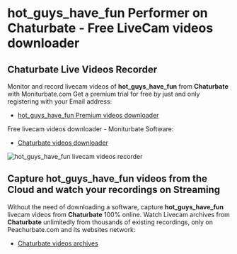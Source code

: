 # hot_guys_have_fun Performer on Chaturbate - Free LiveCam videos downloader

## Chaturbate Live Videos Recorder

Monitor and record livecam videos of **hot_guys_have_fun** from **Chaturbate** with Moniturbate.com
Get a premium trial for free by just and only registering with your Email address:
* [hot_guys_have_fun Premium videos downloader](https://moniturbate.com/request-demo-licence-key.html)

Free livecam videos downloader - Moniturbate Software:
* [Chaturbate videos downloader](https://moniturbate.com/moniturbate-download-software.html)

![hot_guys_have_fun livecam videos recorder](https://peachurnet.com/templates/moniturbate-software.png)


## Capture hot_guys_have_fun videos from the Cloud and watch your recordings on Streaming

Without the need of downloading a software, capture **hot_guys_have_fun** livecam videos from **Chaturbate** 100% online.
Watch Livecam archives from **Chaturbate** unlimitedly from thousands of existing recordings, only on Peachurbate.com and its websites network:
* [Chaturbate videos archives](https://peachurnet.com/)